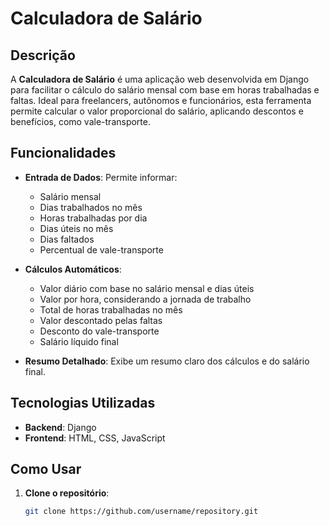 # Calculadora de Salário

## Descrição

A **Calculadora de Salário** é uma aplicação web desenvolvida em Django para facilitar o cálculo do salário mensal com base em horas trabalhadas e faltas. Ideal para freelancers, autônomos e funcionários, esta ferramenta permite calcular o valor proporcional do salário, aplicando descontos e benefícios, como vale-transporte.

## Funcionalidades

- **Entrada de Dados**: Permite informar:
  - Salário mensal
  - Dias trabalhados no mês
  - Horas trabalhadas por dia
  - Dias úteis no mês
  - Dias faltados
  - Percentual de vale-transporte

- **Cálculos Automáticos**:
  - Valor diário com base no salário mensal e dias úteis
  - Valor por hora, considerando a jornada de trabalho
  - Total de horas trabalhadas no mês
  - Valor descontado pelas faltas
  - Desconto do vale-transporte
  - Salário líquido final

- **Resumo Detalhado**: Exibe um resumo claro dos cálculos e do salário final.

## Tecnologias Utilizadas

- **Backend**: Django
- **Frontend**: HTML, CSS, JavaScript

## Como Usar

1. **Clone o repositório**:
   ```bash
   git clone https://github.com/username/repository.git
